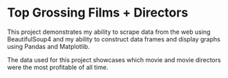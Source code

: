 # Top Grossing Films + Directors

This project demonstrates my ability to scrape data from the web using BeautifulSoup4 and my ability to construct data frames and display graphs using Pandas and Matplotlib. 

The data used for this project showcases which movie and movie directors were the most profitable of all time. 
 
